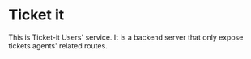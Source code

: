 # Ticket it

This is Ticket-it Users' service. It is a backend server that only expose tickets agents' related routes.